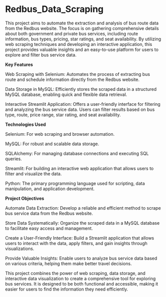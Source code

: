 # Redbus_Data_Scraping
This project aims to automate the extraction and analysis of bus route data from the Redbus website. The focus is on gathering comprehensive details about both government and private bus services, including route information, bus types, pricing, star ratings, and seat availability. By utilizing web scraping techniques and developing an interactive application, this project provides valuable insights and an easy-to-use platform for users to explore and filter bus service data.


**Key Features**

Web Scraping with Selenium: Automates the process of extracting bus route and schedule information directly from the Redbus website.

Data Storage in MySQL: Efficiently stores the scraped data in a structured MySQL database, enabling quick and flexible data retrieval.

Interactive Streamlit Application: Offers a user-friendly interface for filtering and analyzing the bus service data. Users can filter results based on bus type, route, price range, star rating, and seat availability.

**Technologies Used**

Selenium: For web scraping and browser automation.

MySQL: For robust and scalable data storage.

SQLAlchemy: For managing database connections and executing SQL queries.

Streamlit: For building an interactive web application that allows users to filter and visualize the data.

Python: The primary programming language used for scripting, data manipulation, and application development.

**Project Objectives**

Automate Data Extraction: Develop a reliable and efficient method to scrape bus service data from the Redbus website.

Store Data Systematically: Organize the scraped data in a MySQL database to facilitate easy access and management.

Create a User-Friendly Interface: Build a Streamlit application that allows users to interact with the data, apply filters, and gain insights through visualizations.

Provide Valuable Insights: Enable users to analyze bus service data based on various criteria, helping them make better travel decisions.

This project combines the power of web scraping, data storage, and interactive data visualization to create a comprehensive tool for exploring bus services. It is designed to be both functional and accessible, making it easier for users to find the information they need efficiently.
